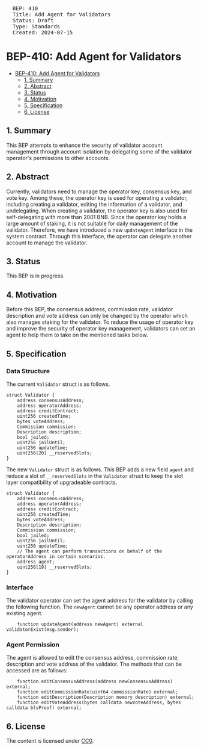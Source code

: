 <pre>
  BEP: 410
  Title: Add Agent for Validators
  Status: Draft
  Type: Standards
  Created: 2024-07-15
</pre>

# BEP-410: Add Agent for Validators

- [BEP-410: Add Agent for Validators](https://github.com/bnb-chain/BEPs/pull/410)
    - [1. Summary](#1-summary)
    - [2. Abstract](#2-abstract)
    - [3. Status](#3-status)
    - [4. Motivation](#4-motivation)
    - [5. Specification](#5-specification)
    - [6. License](#6-license)


## 1. Summary

This BEP attempts to enhance the security of validator account management through account isolation by delegating some of the validator operator's permissions to other accounts.

## 2. Abstract

Currently, validators need to manage the operator key, consensus key, and vote key. Among these, the operator key is used for operating a validator, including creating a validator, editing the information of a validator, and undelegating. 
When creating a validator, the operator key is also used for self-delegating with more than 2001 BNB. Since the operator key holds a large amount of staking, it is not suitable for daily management of the validator. 
Therefore, we have introduced a new `updateAgent` interface in the system contract. Through this interface, the operator can delegate another account to manage the validator.

## 3. Status

This BEP is in progress.

## 4. Motivation

Before this BEP, the consensus address, commission rate, validator description and vote address can only be changed by the operator which also manages staking for the validator.
To reduce the usage of operator key and improve the security of operator key management, validators can set an agent to help them to take on the mentioned tasks below.

## 5. Specification
### Data Structure
The current `Validator` struct is as follows.
```solidity
struct Validator {
    address consensusAddress;
    address operatorAddress;
    address creditContract;
    uint256 createdTime;
    bytes voteAddress;
    Commission commission;
    Description description;
    bool jailed;
    uint256 jailUntil;
    uint256 updateTime;
    uint256[20] __reservedSlots;
} 
```


The new `Validator` struct is as follows. This BEP adds a new field `agent` and reduce a slot of `__reservedSlots` in the `Validator` struct to keep
the slot layer compatibility of upgradeable contracts.

```solidity
struct Validator {
    address consensusAddress;
    address operatorAddress;
    address creditContract;
    uint256 createdTime;
    bytes voteAddress;
    Description description;
    Commission commission;
    bool jailed;
    uint256 jailUntil;
    uint256 updateTime;
    // The agent can perform transactions on behalf of the operatorAddress in certain scenarios.
    address agent;
    uint256[19] __reservedSlots;
} 
```

### Interface

The validator operator can set the agent address for the validator by calling the following function. 
The `newAgent` cannot be any operator address or any existing agent.

```solidity
    function updateAgent(address newAgent) external validatorExist(msg.sender);
```

### Agent Permission

The agent is allowed to edit the consensus address, commission rate, description and vote address of the validator.
The methods that can be accessed are as follows:

```solidity
    function editConsensusAddress(address newConsensusAddress) external;
    function editCommissionRate(uint64 commissionRate) external;
    function editDescription(Description memory description) external;
    function editVoteAddress(bytes calldata newVoteAddress, bytes calldata blsProof) external;
```


## 6. License

The content is licensed under [CC0](https://creativecommons.org/publicdomain/zero/1.0/).
